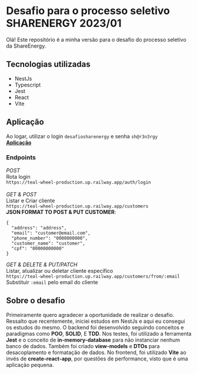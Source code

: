 # Desafio para o processo seletivo SHARENERGY 2023/01

Olá!
Este repositório é a minha versão para o desafio do processo seletivo da ShareEnergy.

## Tecnologias utilizadas
<ul>
  <li>NestJs</li>
  <li>Typescript</li>
  <li>Jest</li>
  <li>React</li>
  <li>Vite</li>
</ul>

## Aplicação
Ao logar, utilizar o login ```desafiosharenergy``` e senha ```sh@r3n3rgy```
<br>
[**Aplicação**](https://interesting-animal-production.up.railway.app/)
<br>

### Endpoints
*POST*
<br>
Rota login 
<br>
```https://teal-wheel-production.up.railway.app/auth/login```
<br>
<br>
*GET & POST*
<br>
Listar e Criar cliente
<br>
```https://teal-wheel-production.up.railway.app/customers```
<br>
**JSON FORMAT TO POST & PUT CUSTOMER**:
```
{
  "address": "address",
  "email": "customer@email.com",
  "phone_number": "0000000000",
  "customer_name": "customer",
  "cpf": "00000000000"
}
```
*GET & DELETE & PUT/PATCH*
<br>
Listar, atualizar ou deletar cliente específico
<br>
```https://teal-wheel-production.up.railway.app/customers/from/:email```
<br>
Substituir ```:email``` pelo email do cliente


## Sobre o desafio
Primeiramente quero agradecer a oportunidade de realizar o desafio. Ressalto que recentemente, iniciei estudos em NestJs e aqui eu consegui os estudos do mesmo. O backend foi desenvolvido seguindo conceitos e paradigmas como **POO**, **SOLID**, E **TDD**. Nos testes, foi utilizado a ferramenta **Jest** e o conceito de **in-memory-database** para não instanciar nenhum banco de dados. Também foi criado **view-models** e **DTOs** para desacoplamento e formatação de dados. No frontend, foi utilizado **Vite** ao invés de **create-react-app**, por questões de performance, visto que é uma aplicação pequena.